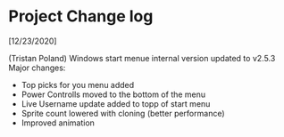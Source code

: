 # Project Change log

[12/23/2020] 

(Tristan Poland) Windows start menue internal version updated to v2.5.3
    Major changes:

   - Top picks for you menu added
   - Power Controlls moved to the bottom of the menu
   - Live Username update added to topp of start menu
   - Sprite count lowered with cloning (better performance)
   - Improved animation


